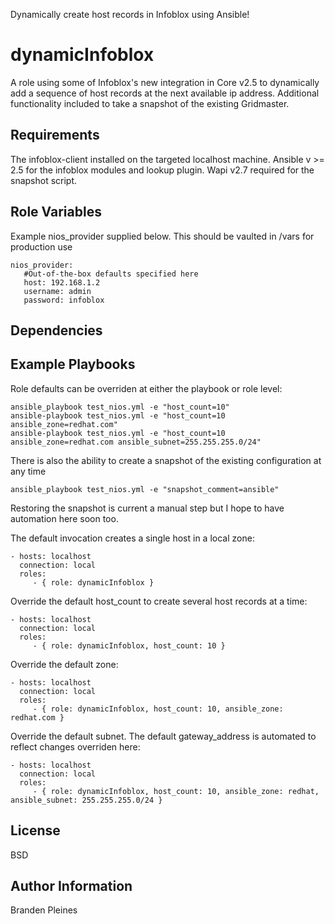 Dynamically create host records in Infoblox using Ansible!

dynamicInfoblox
=========

A role using some of Infoblox's new integration in Core v2.5 to dynamically add a sequence of host records at the next available ip address. Additional functionality included to take a snapshot of the existing Gridmaster.

Requirements
------------

The infoblox-client installed on the targeted localhost machine. Ansible v >= 2.5 for the infoblox modules and lookup plugin. Wapi v2.7 required for the snapshot script.

Role Variables
--------------
Example nios_provider supplied below. This should be vaulted in /vars for production use

```
nios_provider:
   #Out-of-the-box defaults specified here
   host: 192.168.1.2
   username: admin
   password: infoblox
```
Dependencies
------------

Example Playbooks
-----------------
Role defaults can be overriden at either the playbook or role level:

```
ansible_playbook test_nios.yml -e "host_count=10"
ansible-playbook test_nios.yml -e "host_count=10 ansible_zone=redhat.com"
ansible-playbook test_nios.yml -e "host_count=10 ansible_zone=redhat.com ansible_subnet=255.255.255.0/24"
```

There is also the ability to create a snapshot of the existing configuration at any time
```
ansible_playbook test_nios.yml -e "snapshot_comment=ansible"
```

Restoring the snapshot is current a manual step but I hope to have automation here soon too.

The default invocation creates a single host in a local zone:

    - hosts: localhost
      connection: local
      roles:
         - { role: dynamicInfoblox }

Override the default host_count to create several host records at a time:

    - hosts: localhost
      connection: local
      roles:
         - { role: dynamicInfoblox, host_count: 10 }

Override the default zone:

    - hosts: localhost
      connection: local
      roles:
         - { role: dynamicInfoblox, host_count: 10, ansible_zone: redhat.com }

Override the default subnet. The default gateway_address is automated to reflect changes overriden here:

    - hosts: localhost
      connection: local
      roles:
         - { role: dynamicInfoblox, host_count: 10, ansible_zone: redhat, ansible_subnet: 255.255.255.0/24 }

License
-------

BSD

Author Information
------------------

Branden Pleines

